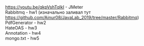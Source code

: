https://youtu.be/qkpVshTqlkI - JMeter <br>
Rabbitmq - hw1 (изначально заливал тут https://github.com/Ainur08/JavaLab_2019/tree/master/Rabbitmq) <br>
PdfGenerator - hw2 <br>
HateOAS - hw3 <br>
Annotation - hw4 <br>
mongo.txt - hw5 <br>
